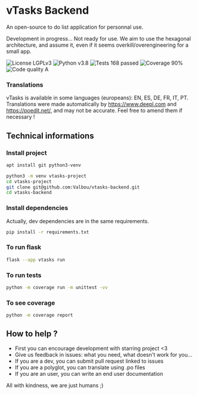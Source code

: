 # vTasks Backend
An open-source to do list application for personnal use.

Development in progress... Not ready for use. We aim to use the hexagonal architecture, and assume it, even if it seems overkill/overengineering for a small app.

![License LGPLv3](https://img.shields.io/badge/license-LGPLv3-blue "License LGPLv3")
![Python v3.8](https://img.shields.io/badge/python-v3.8-blue "Python v3.8")
![Tests 168 passed](https://img.shields.io/badge/tests-168%20passed-green "Tests 168 passed")
![Coverage 90%](https://img.shields.io/badge/coverage-90%25-green "Coverage 90%")
![Code quality A](https://img.shields.io/badge/code%20quality-A-green "Code quality A")

### Translations
vTasks is available in some languages (europeans): EN, ES, DE, FR, IT, PT.
Translations were made automatically by https://www.deepl.com and https://poedit.net/, and may not be accurate. Feel free to amend them if necessary !

## Technical informations

### Install project

```bash
apt install git python3-venv

python3 -m venv vtasks-project
cd vtasks-project
git clone git@github.com:Valbou/vtasks-backend.git
cd vtasks-backend
```

### Install dependencies

Actually, dev dependencies are in the same requirements.

```bash
pip install -r requirements.txt
```

### To run flask
```bash
flask --app vtasks run
```

### To run tests
```bash
python -m coverage run -m unittest -vv
```

### To see coverage
```bash
python -m coverage report
```

## How to help ?

- First you can encourage development with starring project <3
- Give us feedback in issues: what you need, what doesn't work for you...
- If you are a dev, you can submit pull request linked to issues
- If you are a polyglot, you can translate using .po files
- If you are an user, you can write an end user documentation

All with kindness, we are just humans ;)
